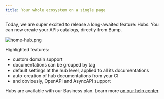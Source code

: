 ```yaml
---
title: Your whole ecosystem on a single page
---
```


Today, we are super excited to release a long-awaited feature: Hubs. You can now create your APIs catalogs, directly from Bump.

![home-hub.png](https://cloud.headwayapp.co/changelogs_images/images/big/000/046/230-4d740fb504ecd138814ef507bb3fc4b256fd2118.png)

Highlighted features:
* custom domain support
* documentations can be grouped by tag
* default settings at the hub level, applied to all its documentations
* auto-creation of hub documentations from your CI
* and obviously, OpenAPI and AsyncAPI support

Hubs are available with our Business plan.  Learn more [on our help center](https://help.bump.sh/hubs).
